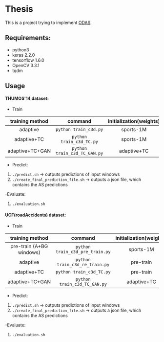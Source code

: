 # Thesis
This is a project trying to implement [ODAS][1].

## Requirements:
- python3
- keras 2.2.0
- tensorflow 1.6.0
- OpenCV 3.3.1
- tqdm

## Usage
#### THUMOS'14 dataset:

- Train

|   training method  | command | initialization(weights) |
|:-----------:|:---------------:|:----------:|
|   adaptive     | `python train_c3d.py`|  sports-1M   |
| adaptive+TC  | `python train_c3d_TC.py` |   sports-1M   |
| adaptive+TC+GAN  | `python train_c3d_TC_GAN.py`  |   adaptive+TC    |       
    
- Predict:
1. `./predict.sh` -> outputs predictions of input windows 
2. `./create_final_prediction_file.sh` -> outputs a json file, which contains the AS predictions

-Evaluate:
1. `./evaluation.sh`

#### UCF(roadAccidents) dataset:

- Train

|   training method  | command | initialization(weights) |
|:-----------:|:---------------:|:----------:|
| pre-train (A+BG windows)  | `python train_c3d_pre_train.py`  |   sports-1M   | 
|   adaptive     | `python train_c3d_re_train.py`|  pre-train  |
| adaptive+TC  | `python train_c3d_TC.py` |   pre-train   |
| adaptive+TC+GAN  | `python train_c3d_TC_GAN.py`  |   adaptive+TC    |       
    
- Predict:
1. `./predict.sh` -> outputs predictions of input windows 
2. `./create_final_prediction_file.sh` -> outputs a json file, which contains the AS predictions

-Evaluate:
1. `./evaluation.sh`

[1]:http://openaccess.thecvf.com/content_ECCV_2018/html/Zheng_Shou_Online_Detection_of_ECCV_2018_paper.html